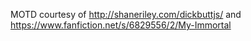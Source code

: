 MOTD courtesy of http://shaneriley.com/dickbuttjs/ and https://www.fanfiction.net/s/6829556/2/My-Immortal